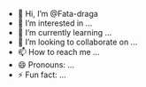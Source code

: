 - 👋 Hi, I’m @Fata-draga
- 👀 I’m interested in ...
- 🌱 I’m currently learning ...
- 💞️ I’m looking to collaborate on ...
- 📫 How to reach me ...
- 😄 Pronouns: ...
- ⚡ Fun fact: ...

<!---
Fata-draga/Fata-draga is a ✨ special ✨ repository because its `README.md` (this file) appears on your GitHub profile.
You can click the Preview link to take a look at your changes.
--->
